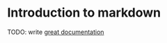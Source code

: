 # Introduction to markdown

TODO: write [great documentation](http://jacobian.org/writing/what-to-write/)
